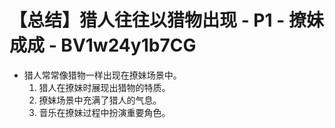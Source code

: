 # 【总结】猎人往往以猎物出现 - P1 - 撩妹成成 - BV1w24y1b7CG

-   猎人常常像猎物一样出现在撩妹场景中。
    1.  猎人在撩妹时展现出猎物的特质。
    2.  撩妹场景中充满了猎人的气息。
    3.  音乐在撩妹过程中扮演重要角色。